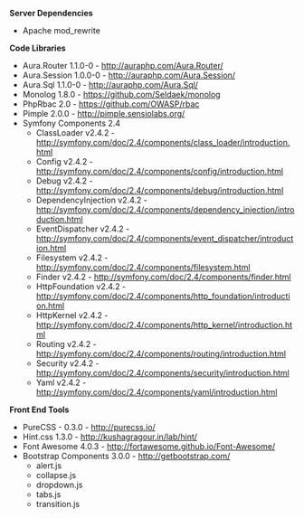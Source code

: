 **Server Dependencies**

* Apache mod_rewrite

**Code Libraries**

* Aura.Router 1.1.0-0 - http://auraphp.com/Aura.Router/
* Aura.Session 1.0.0-0 - http://auraphp.com/Aura.Session/
* Aura.Sql 1.1.0-0 - http://auraphp.com/Aura.Sql/
* Monolog 1.8.0 - https://github.com/Seldaek/monolog
* PhpRbac 2.0 - https://github.com/OWASP/rbac
* Pimple 2.0.0 - http://pimple.sensiolabs.org/
* Symfony Components 2.4
    * ClassLoader v2.4.2 - http://symfony.com/doc/2.4/components/class_loader/introduction.html
    * Config v2.4.2 - http://symfony.com/doc/2.4/components/config/introduction.html
    * Debug v2.4.2 - http://symfony.com/doc/2.4/components/debug/introduction.html
    * DependencyInjection v2.4.2 - http://symfony.com/doc/2.4/components/dependency_injection/introduction.html
    * EventDispatcher v2.4.2 - http://symfony.com/doc/2.4/components/event_dispatcher/introduction.html
    * Filesystem v2.4.2 - http://symfony.com/doc/2.4/components/filesystem.html
    * Finder v2.4.2 - http://symfony.com/doc/2.4/components/finder.html
    * HttpFoundation v2.4.2 - http://symfony.com/doc/2.4/components/http_foundation/introduction.html
    * HttpKernel v2.4.2 - http://symfony.com/doc/2.4/components/http_kernel/introduction.html
    * Routing v2.4.2 - http://symfony.com/doc/2.4/components/routing/introduction.html
    * Security v2.4.2 - http://symfony.com/doc/2.4/components/security/introduction.html
    * Yaml v2.4.2 - http://symfony.com/doc/2.4/components/yaml/introduction.html

**Front End Tools**

* PureCSS - 0.3.0 - http://purecss.io/
* Hint.css 1.3.0 - http://kushagragour.in/lab/hint/
* Font Awesome 4.0.3 - http://fortawesome.github.io/Font-Awesome/
* Bootstrap Components 3.0.0 - http://getbootstrap.com/
    * alert.js
    * collapse.js
    * dropdown.js
    * tabs.js
    * transition.js
